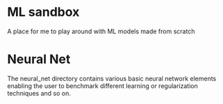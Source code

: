 # ML sandbox
A place for me to play around with ML models made from scratch

# Neural Net
The neural_net directory contains various basic neural network elements enabling the user to benchmark different learning or regularization techniques and so on.

